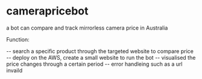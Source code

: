# camerapricebot
a bot can compare and track mirrorless camera price in Australia

Function:

-- search a specific product through the targeted website to compare price
-- deploy on the AWS, create a small website to run the bot
-- visualised the price changes through a certain period
-- error handleing such as a url invaild

